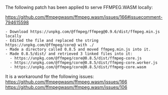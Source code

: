 The following patch has been applied to serve FFMPEG.WASM locally:

https://github.com/ffmpegwasm/ffmpeg.wasm/issues/166#issuecomment-794615598

```
- Download https://unpkg.com/@ffmpeg/ffmpeg@0.9.6/dist/ffmpeg.min.js locally
- Edited the file and replaced the string https://unpkg.com/@ffmpeg/core@ with ./
- Made a directory called 0.8.5 and moved ffmpeg.min.js into it.
- Made 0.8.5/dist/ and retrieved 3 linked files into it:
  - https://unpkg.com/@ffmpeg/core@0.8.5/dist/ffmpeg-core.js
  - https://unpkg.com/@ffmpeg/core@0.8.5/dist/ffmpeg-core.worker.js
  - https://unpkg.com/@ffmpeg/core@0.8.5/dist/ffmpeg-core.wasm
```

It is a workaround for the following issues:
https://github.com/ffmpegwasm/ffmpeg.wasm/issues/166
https://github.com/ffmpegwasm/ffmpeg.wasm/issues/106
